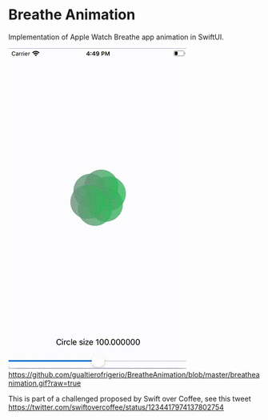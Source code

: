 # Breathe Animation

Implementation of Apple Watch Breathe app animation in SwiftUI.

![Video](breatheanimation.gif)
https://github.com/gualtierofrigerio/BreatheAnimation/blob/master/breatheanimation.gif?raw=true

This is part of a challenged proposed by Swift over Coffee, see this tweet https://twitter.com/swiftovercoffee/status/1234417974137802754
 
